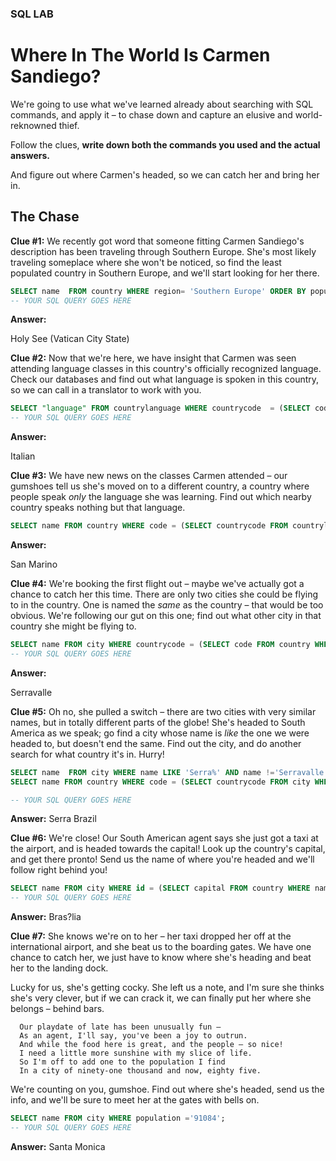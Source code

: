 ### SQL LAB
# Where In The World Is Carmen Sandiego?

We're going to use what we've learned already about searching with SQL commands, and apply it – to chase down and capture an elusive and world-reknowned thief.

Follow the clues, **write down both the commands you used and the actual answers.**

And figure out where Carmen's headed, so we can catch her and bring her in.


## The Chase

**Clue #1:** We recently got word that someone fitting Carmen Sandiego's description has been traveling through Southern Europe. She's most likely traveling someplace where she won't be noticed, so find the least populated country in Southern Europe, and we'll start looking for her there.

```SQL
SELECT name  FROM country WHERE region= 'Southern Europe' ORDER BY population LIMIT 1;
-- YOUR SQL QUERY GOES HERE
```
**Answer:**

Holy See (Vatican City State)


**Clue #2:** Now that we're here, we have insight that Carmen was seen attending language classes in this country's officially recognized language. Check our databases and find out what language is spoken in this country, so we can call in a translator to work with you.

```SQL
SELECT "language" FROM countrylanguage WHERE countrycode  = (SELECT code FROM country WHERE name LIKE 'Holy See%');
-- YOUR SQL QUERY GOES HERE
```
**Answer:**

Italian


**Clue #3:** We have new news on the classes Carmen attended – our gumshoes tell us she's moved on to a different country, a country where people speak *only* the language she was learning. Find out which nearby country speaks nothing but that language.

```SQL
SELECT name FROM country WHERE code = (SELECT countrycode FROM countrylanguage WHERE language ='Italian' AND percentage =100);-- YOUR SQL QUERY GOES HERE
```
**Answer:**

San Marino

**Clue #4:** We're booking the first flight out – maybe we've actually got a chance to catch her this time. There are only two cities she could be flying to in the country. One is named the *same* as the country – that would be too obvious. We're following our gut on this one; find out what other city in that country she might be flying to.

```SQL
SELECT name FROM city WHERE countrycode = (SELECT code FROM country WHERE name='San Marino') and name !='San Marino';
-- YOUR SQL QUERY GOES HERE
```
**Answer:**

Serravalle

**Clue #5:** Oh no, she pulled a switch – there are two cities with very similar names, but in totally different parts of the globe! She's headed to South America as we speak; go find a city whose name is *like* the one we were headed to, but doesn't end the same. Find out the city, and do another search for what country it's in. Hurry!

```SQL
SELECT name  FROM city WHERE name LIKE 'Serra%' AND name !='Serravalle';
SELECT name FROM country WHERE code = (SELECT countrycode FROM city WHERE name='Serra');

-- YOUR SQL QUERY GOES HERE
```
**Answer:**
Serra
Brazil

**Clue #6:** We're close! Our South American agent says she just got a taxi at the airport, and is headed towards the capital! Look up the country's capital, and get there pronto! Send us the name of where you're headed and we'll follow right behind you!

```SQL
SELECT name FROM city WHERE id = (SELECT capital FROM country WHERE name='Brazil');
-- YOUR SQL QUERY GOES HERE
```
**Answer:**
Bras?lia

**Clue #7:** She knows we're on to her – her taxi dropped her off at the international airport, and she beat us to the boarding gates. We have one chance to catch her, we just have to know where she's heading and beat her to the landing dock.

Lucky for us, she's getting cocky. She left us a note, and I'm sure she thinks she's very clever, but if we can crack it, we can finally put her where she belongs – behind bars.

      Our playdate of late has been unusually fun –
      As an agent, I'll say, you've been a joy to outrun.
      And while the food here is great, and the people – so nice!
      I need a little more sunshine with my slice of life.
      So I'm off to add one to the population I find
      In a city of ninety-one thousand and now, eighty five.

We're counting on you, gumshoe. Find out where she's headed, send us the info, and we'll be sure to meet her at the gates with bells on.

```SQL
SELECT name FROM city WHERE population ='91084';
-- YOUR SQL QUERY GOES HERE
```
**Answer:**
Santa Monica

